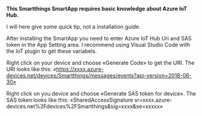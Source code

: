 **This Smartthings SmartApp requires basic knowledge about Azure IoT Hub.**

I will here give some quick tip, not a installation guide.

After installing the SmartApp you need to enter Azure IoT Hub Uri and SAS token in the App Setting area. I recommend using Visual Studio Code with the IoT plugin to get these variabels. 

Right click on your device and choose «Generate Code»  to get the URI. The URI looks like this: «https://xxxx.azure-devices.net/devices/Smartthings/messages/events?api-version=2018-06-30»

Right click on you device and choose «Generate SAS token for device». The SAS token looks like this:
«SharedAccessSignature sr=xxxx.azure-devices.net%2Fdevices%2FSmartthings&sig=xxxx&se=xxxxx»

